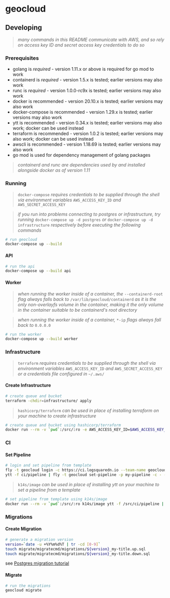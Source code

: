 # geocloud

## Developing

> _many commands in this README communicate with AWS, and so rely on access key ID and secret access key credentials to do so_

### Prerequisites

* golang is *required* - version 1.11.x or above is required for go mod to work
* containerd is *required* - version 1.5.x is tested; earlier versions may also work
* runc is *required* - version 1.0.0-rc9x is tested; earlier versions may also work
* docker is recommended - version 20.10.x is tested; earlier versions may also work
* docker-compose is recommended - version 1.29.x is tested; earlier versions may also work
* ytt is recommended - version 0.34.x is tested; earlier versions may also work; docker can be used instead
* terraform is recommended - version 1.0.2 is tested; earlier versions may also work; docker can be used instead
* awscli is recommended - version 1.18.69 is tested; earlier versions may also work
* go mod is used for dependency management of golang packages

> _containerd and runc are dependencies used by and installed alongside docker as of version 1.11_

### Running

> `docker-compose` _requires credentials to be supplied through the shell via environment variables_ `AWS_ACCESS_KEY_ID` _and_ `AWS_SECRET_ACCESS_KEY`

> _if you run into problems connecting to postgres or infrastructure, try running_ `docker-compose up -d postgres` _or_ `docker-compose up -d infrastructure` _respectively before executing the following commands_

```sh
# run geocloud
docker-compose up --build
```

#### API

```sh
# run the api
docker-compose up --build api
```

#### Worker

> _when running the worker inside of a container, the_ `--containerd-root` _flag always falls back to_ `/var/lib/geocloud/containerd` _as it is the only non-overlayfs volume in the container, making it the only volume in the container suitable to be containerd's root directory_

> _when running the worker inside of a container,_ `*-ip` _flags always fall back to_ `0.0.0.0`

```sh
# run the worker
docker-compose up --build worker
```

### Infrastructure

> `terraform` _requires credentials to be supplied through the shell via environment variables_ `AWS_ACCESS_KEY_ID` _and_ `AWS_SECRET_ACCESS_KEY` _or a credentials file configured in_ `~/.aws/`

#### Create Infrastructure

```sh
# create queue and bucket
terraform -chdir=infrastructure/ apply
```

> `hashicorp/terraform` _can be used in place of installing terraform on your machine to create infrastructure_

```sh
# create queue and bucket using hashicorp/terraform 
docker run --rm -v `pwd`:/src/:ro -e AWS_ACCESS_KEY_ID=$AWS_ACCESS_KEY_ID -e AWS_SECRET_ACCESS_KEY=$AWS_SECRET_ACCESS_KEY hashicorp/terraform -chdir=/src/infrastructure/ apply
```

### CI

#### Set Pipeline

```sh
# login and set pipeline from template
fly -t geocloud login -c https://ci.logsquaredn.io --team-name geocloud
ytt -f ci/pipeline | fly -t geocloud set-pipeline -p my-pipeline -c - -v branch=my-branch
```

> `k14s/image` _can be used in place of installing ytt on your machine to set a pipeline from a template_

```sh
# set pipeline from template using k14s/image
docker run --rm -v `pwd`:/src/:ro k14s/image ytt -f /src/ci/pipeline | fly -t geocloud set-pipeline -p my-pipeline -c - -v branch=my-branch
```

### Migrations

#### Create Migration

```sh
# generate a migration version
version=`date -u +%Y%m%d%T | tr -cd [0-9]`
touch migrate/migratecmd/migrations/${version}_my-title.up.sql
touch migrate/migratecmd/migrations/${version}_my-title.down.sql
```

see [Postgres migration tutorial](https://github.com/golang-migrate/migrate/blob/master/database/postgres/TUTORIAL.md)

#### Migrate

```sh
# run the migrations
geocloud migrate
```

